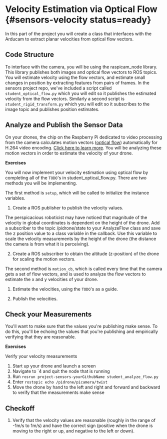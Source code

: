 # Velocity Estimation via Optical Flow {#sensors-velocity status=ready}

In this part of the project you will create a class that interfaces with the Arducam to extract planar velocities from optical flow vectors.

## Code Structure
To interface with the camera, you will be using the raspicam_node library. This library publishes both images and optical flow vectors to ROS topics.    You will estimate velocity using the flow vectors, and estimate small changes in position by extracting features from pairs of frames.   In the sensors project repo, we've included  a script called `student_optical_flow.py` which you will edit so it publishes the estimated velocity from the flow vectors.    Similarly a second script is `student_rigid_transform.py` which you will edit so it subscribes to the image topic and publishes position estimates. 

## Analyze and Publish the Sensor Data
On your drones, the chip on the Raspberry Pi dedicated to video processing from the camera calculates motion vectors ([optical flow](https://en.wikipedia.org/wiki/Optical_flow)) automatically for H.264 video encoding. [Click here to learn more](https://www.raspberrypi.org/blog/vectors-from-coarse-motion-estimation/). You will be analyzing these motion vectors in order to estimate the velocity of your drone.

**Exercises**

You will now implement your velocity estimation using optical flow by completing all of the `TODO`'s in student_optical_flow.py. There are two methods you will be implementing.

The first method is `setup`, which will be called to initialize the instance variables.

  1. Create a ROS publisher to publish the velocity values.

The perspicacious roboticist may have noticed that magnitude of the velocity in global coordinates is dependent on the height of the drone. Add a subscriber to the topic /pidrone/state to your AnalyzeFlow class and save the z position value to a class variable in the callback. Use this variable to scale the velocity measurements by the height of the drone (the distance the camera is from what it is perceiving).

  2. Create a ROS subscriber to obtain the altitude (z-position) of the drone for scaling the motion vectors.

The second method is `motion_cb`, which is called every time that the camera gets a set of flow vectors, and is used to analyze the flow vectors to estimate the x and y velocities of your drone.

  1. Estimate the velocities, using the `TODO`'s as a guide.

  2. Publish the velocities.

## Check your Measurements
You'll want to make sure that the values you're publishing make sense. To do this, you'll be echoing the values that you're publishing and empirically verifying that they are reasonable.

**Exercises**

Verify your velocity measurements

1. Start up your drone and launch a screen
2. Navigate to \`4 and quit the node that is running
3. Run `rosrun project-sensors-yourGithubName student_analyze_flow.py`
4. Enter `rostopic echo /pidrone/picamera/twist`
5. Move the drone by hand to the left and right and forward and backward to verify that the measurements make sense

## Checkoff
1. Verify that the velocity values are reasonable (roughly in the range of -1m/s to 1m/s) and have the correct sign (positive when the drone is moving to the right or up, and negative to the left or down).

